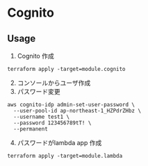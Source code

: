 # Cognito

## Usage
1. Cognito 作成
```
terraform apply -target=module.cognito
```

2. コンソールからユーザ作成
3. パスワード変更

```
aws cognito-idp admin-set-user-password \
  --user-pool-id ap-northeast-1_HZPdrZHbz \
  --username test1 \
  --password 123456789tT! \
  --permanent
```

4. パスワードがlambda app 作成
```
terraform apply -target=module.lambda
```